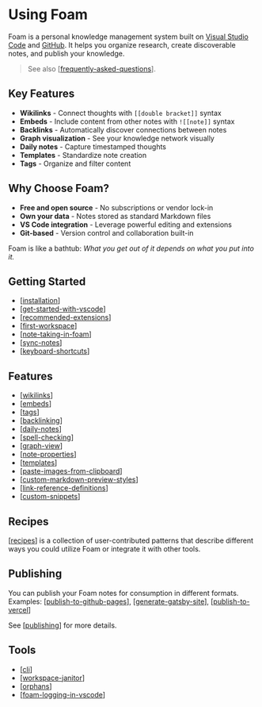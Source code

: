 # Using Foam

Foam is a personal knowledge management system built on [Visual Studio Code](https://code.visualstudio.com/) and [GitHub](https://github.com/). It helps you organize research, create discoverable notes, and publish your knowledge.

> See also [[frequently-asked-questions]].

## Key Features

- **Wikilinks** - Connect thoughts with `[[double bracket]]` syntax
- **Embeds** - Include content from other notes with `![[note]]` syntax
- **Backlinks** - Automatically discover connections between notes
- **Graph visualization** - See your knowledge network visually
- **Daily notes** - Capture timestamped thoughts
- **Templates** - Standardize note creation
- **Tags** - Organize and filter content

## Why Choose Foam?

- **Free and open source** - No subscriptions or vendor lock-in
- **Own your data** - Notes stored as standard Markdown files
- **VS Code integration** - Leverage powerful editing and extensions
- **Git-based** - Version control and collaboration built-in

Foam is like a bathtub: _What you get out of it depends on what you put into it._

## Getting Started

- [[installation]]
- [[get-started-with-vscode]]
- [[recommended-extensions]]
- [[first-workspace]]
- [[note-taking-in-foam]]
- [[sync-notes]]
- [[keyboard-shortcuts]]

## Features

- [[wikilinks]]
- [[embeds]]
- [[tags]]
- [[backlinking]]
- [[daily-notes]]
- [[spell-checking]]
- [[graph-view]]
- [[note-properties]]
- [[templates]]
- [[paste-images-from-clipboard]]
- [[custom-markdown-preview-styles]]
- [[link-reference-definitions]]
- [[custom-snippets]]

## Recipes

[[recipes]] is a collection of user-contributed patterns that describe different ways you could utilize Foam or integrate it with other tools.

## Publishing

You can publish your Foam notes for consumption in different formats.
Examples: [[publish-to-github-pages]], [[generate-gatsby-site]], [[publish-to-vercel]]

See [[publishing]] for more details.

## Tools

- [[cli]]
- [[workspace-janitor]]
- [[orphans]]
- [[foam-logging-in-vscode]]

[//begin]: # "Autogenerated link references for markdown compatibility"
[frequently-asked-questions]: frequently-asked-questions.md "Frequently Asked Questions"
[installation]: getting-started/installation.md "Installation"
[get-started-with-vscode]: getting-started/get-started-with-vscode.md "Using Foam with VS Code Features"
[recommended-extensions]: getting-started/recommended-extensions.md "Recommended Extensions"
[first-workspace]: getting-started/first-workspace.md "Creating Your First Workspace"
[note-taking-in-foam]: getting-started/note-taking-in-foam.md "Note-Taking in Foam"
[sync-notes]: getting-started/sync-notes.md "Sync notes with source control"
[keyboard-shortcuts]: getting-started/keyboard-shortcuts.md "Keyboard Shortcuts"
[wikilinks]: features/wikilinks.md "Wikilinks"
[embeds]: features/embeds.md "Note Embeds"
[tags]: features/tags.md "Tags"
[backlinking]: features/backlinking.md "Backlinks"
[daily-notes]: features/daily-notes.md "Daily Notes"
[spell-checking]: features/spell-checking.md "Spell Checking"
[graph-view]: features/graph-view.md "Graph Visualization"
[note-properties]: features/note-properties.md "Note Properties"
[templates]: features/templates.md "Note Templates"
[paste-images-from-clipboard]: features/paste-images-from-clipboard.md "Paste Images from Clipboard"
[custom-markdown-preview-styles]: features/custom-markdown-preview-styles.md "Custom Markdown Preview Styles"
[link-reference-definitions]: features/link-reference-definitions.md "Link Reference Definitions"
[custom-snippets]: features/custom-snippets.md "Adding Custom Snippets"
[recipes]: recipes/recipes.md "Recipes"
[publish-to-github-pages]: publishing/publish-to-github-pages.md "GitHub Pages"
[generate-gatsby-site]: publishing/generate-gatsby-site.md "Generate a site using Gatsby"
[publish-to-vercel]: publishing/publish-to-vercel.md "Publish to Vercel"
[publishing]: publishing/publishing.md "Publishing pages"
[cli]: tools/cli.md "Command Line Interface"
[workspace-janitor]: tools/workspace-janitor.md "Janitor"
[orphans]: tools/orphans.md "Orphaned Notes"
[foam-logging-in-vscode]: tools/foam-logging-in-vscode.md "Foam logging in VsCode"
[//end]: # "Autogenerated link references"
